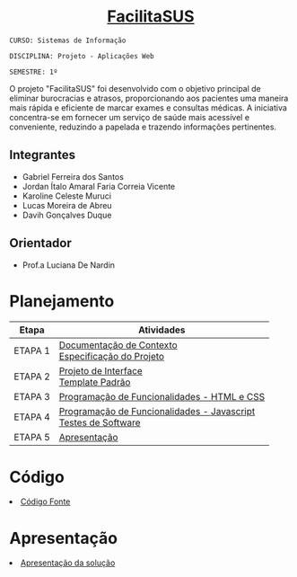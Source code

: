 <h1 align="center">
  <a href="link legal"> FacilitaSUS </a>
</h1>

`CURSO: Sistemas de Informação`

`DISCIPLINA: Projeto - Aplicações Web`

`SEMESTRE: 1º`

O projeto "FacilitaSUS" foi desenvolvido com o objetivo principal de eliminar burocracias e atrasos, proporcionando aos pacientes uma maneira mais rápida e eficiente de marcar exames e consultas médicas. A iniciativa concentra-se em fornecer um serviço de saúde mais acessível e conveniente, reduzindo a papelada e trazendo informações pertinentes.

## Integrantes

* Gabriel Ferreira dos Santos
* Jordan Ítalo Amaral Faria Correia Vicente
* Karoline Celeste Muruci
* Lucas Moreira de Abreu
* Davih Gonçalves Duque

## Orientador

* Prof.a Luciana De Nardin

# Planejamento

| Etapa         | Atividades |
|  :----:   | ----------- |
| ETAPA 1         |[Documentação de Contexto](docs/context.md) <br> [Especificação do Projeto](docs/especification.md) |
| ETAPA 2         |[Projeto de Interface](docs/interface.md) <br> [Template Padrão](docs/template.md) |
| ETAPA 3         |[Programação de Funcionalidades - HTML e CSS](docs/development.md) |
| ETAPA 4        |[Programação de Funcionalidades - Javascript](docs/development.md) <br> [Testes de Software ](docs/tests.md) |
| ETAPA 5         | [Apresentação](presentation/README.md) |

# Código

<li><a href="src/README.md"> Código Fonte</a></li>

# Apresentação

<li><a href="presentation/README.md"> Apresentação da solução</a></li>
